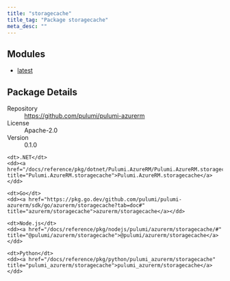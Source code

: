 ```yaml
---
title: "storagecache"
title_tag: "Package storagecache"
meta_desc: ""
---
```


<!-- WARNING: this file was generated by Pulumi Docs Generator. -->
<!-- Do not edit by hand unless you're certain you know what you are doing! -->



<h2 id="modules">Modules</h2>
<ul class="api">
    <li><a href="latest/" title="latest"><span class="symbol module"></span>latest</a></li>
</ul>

<h2 id="package-details">Package Details</h2>
<dl class="package-details">
	<dt>Repository</dt>
	<dd><a href="https://github.com/pulumi/pulumi-azurerm">https://github.com/pulumi/pulumi-azurerm</a></dd>
	<dt>License</dt>
	<dd>Apache-2.0</dd>
	<dt>Version</dt>
	<dd>0.1.0</dd>
</dl>



<dl class="tabular">

    <dt>.NET</dt>
    <dd><a href="/docs/reference/pkg/dotnet/Pulumi.AzureRM/Pulumi.AzureRM.storagecache.html" title="Pulumi.AzureRM.storagecache">Pulumi.AzureRM.storagecache</a></dd>

    <dt>Go</dt>
    <dd><a href="https://pkg.go.dev/github.com/pulumi/pulumi-azurerm/sdk/go/azurerm/storagecache?tab=doc#" title="azurerm/storagecache">azurerm/storagecache</a></dd>

    <dt>Node.js</dt>
    <dd><a href="/docs/reference/pkg/nodejs/pulumi/azurerm/storagecache/#" title="@pulumi/azurerm/storagecache">@pulumi/azurerm/storagecache</a></dd>

    <dt>Python</dt>
    <dd><a href="/docs/reference/pkg/python/pulumi_azurerm/storagecache" title="pulumi_azurerm/storagecache">pulumi_azurerm/storagecache</a></dd>

</dl>

